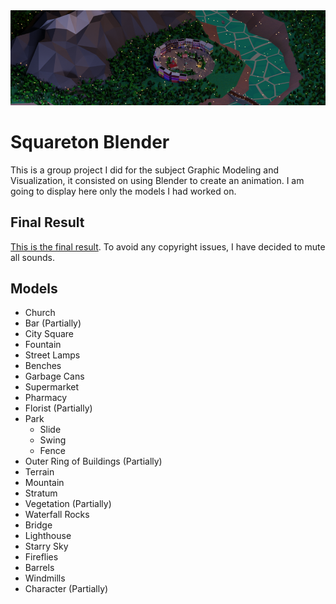 

<img src="./banner.png"/>

# Squareton Blender

This is a group project I did for the subject Graphic Modeling and Visualization, it consisted on using Blender to create an animation.
I am going to display here only the models I had worked on. 

## Final Result

[This is the final result](https://github.com/JMGarCas/Squareton-Blender/assets/73229121/4d42792b-cac6-4a66-9780-ce5b3287a570). To avoid any copyright issues, I have decided to mute all sounds.
## Models
- Church
- Bar (Partially)
- City Square
- Fountain
- Street Lamps
- Benches
- Garbage Cans
- Supermarket
- Pharmacy
- Florist (Partially)
- Park
  - Slide
  - Swing
  - Fence
- Outer Ring of Buildings (Partially)
- Terrain
- Mountain
- Stratum
- Vegetation (Partially)
- Waterfall Rocks
- Bridge
- Lighthouse
- Starry Sky
- Fireflies
- Barrels
- Windmills
- Character (Partially)

